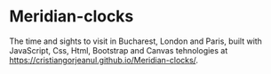 # Meridian-clocks
The time and sights to visit in Bucharest, London and Paris, built with JavaScript, Css, Html, Bootstrap and Canvas tehnologies at https://cristiangorjeanul.github.io/Meridian-clocks/.
